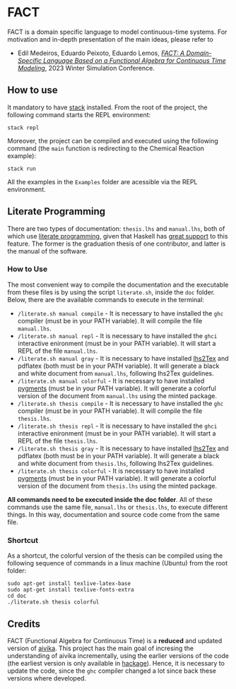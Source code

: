 # FACT

FACT is a domain specific language to model continuous-time systems. 
For motivation and in-depth presentation of the main ideas, please refer to 

- Edil Medeiros, Eduardo Peixoto, Eduardo Lemos, [*FACT: A Domain-Specific Language Based on a Functional Algebra for Continuous Time Modeling*](https://doi.org/10.1109/WSC60868.2023.10408703), 2023 Winter Simulation Conference.

## How to use

It mandatory to have [stack](https://docs.haskellstack.org/en/stable/README/) installed. From the root of the project, the following command starts the REPL environment:

`stack repl`

Moreover, the project can be compiled and executed using the following command (the `main` function is redirecting to the Chemical Reaction example):

`stack run`

All the examples in the `Examples` folder are acessible via the REPL environment.

## Literate Programming

There are two types of documentation: `thesis.lhs` and `manual.lhs`, both of which use [literate programming](https://en.wikipedia.org/wiki/Literate_programming), given that Haskell has [great support](https://wiki.haskell.org/Literate_programming) to this feature. The former is the graduation thesis of one contributor, and latter is the manual of the software.

### How to Use

The most convenient way to compile the documentation and the executable from these files is by using the script `literate.sh`, inside the `doc` folder. Below, there are the available commands to execute in the terminal:

- `/literate.sh manual compile` - It is necessary to have installed the `ghc` compiler (must be in your PATH variable). It will compile the file `manual.lhs`.
- `/literate.sh manual repl` - It is necessary to have installed the `ghci` interactive enironment (must be in your PATH variable). It will start a REPL of the file `manual.lhs`.
- `/literate.sh manual gray` - It is necessary to have installed [lhs2Tex](https://hackage.haskell.org/package/lhs2tex) and pdflatex (both must be in your PATH variable). It will generate a black and white document from `manual.lhs`, following lhs2Tex guidelines.
- `/literate.sh manual colorful` - It is necessary to have installed [pygments](https://pygments.org/download/) (must be in your PATH variable). It will generate a colorful version of the document from `manual.lhs` using the minted package.
- `/literate.sh thesis compile` - It is necessary to have installed the `ghc` compiler (must be in your PATH variable). It will compile the file `thesis.lhs`.
- `/literate.sh thesis repl` - It is necessary to have installed the `ghci` interactive enironment (must be in your PATH variable). It will start a REPL of the file `thesis.lhs`.
- `/literate.sh thesis gray` - It is necessary to have installed [lhs2Tex](https://hackage.haskell.org/package/lhs2tex) and pdflatex (both must be in your PATH variable). It will generate a black and white document from `thesis.lhs`, following lhs2Tex guidelines.
- `/literate.sh thesis colorful` - It is necessary to have installed [pygments](https://pygments.org/download/) (must be in your PATH variable). It will generate a colorful version of the document from `thesis.lhs` using the minted package.

**All commands need to be executed inside the doc folder**. All of these commands use the same file, `manual.lhs` or `thesis.lhs`, to execute different things. In this way, documentation and source code come from the same file.

### Shortcut

As a shortcut, the colorful version of the thesis can be compiled using the following sequence of commands in a linux machine (Ubuntu) from the root folder:

``` 
sudo apt-get install texlive-latex-base
sudo apt-get install texlive-fonts-extra
cd doc
./literate.sh thesis colorful
```

## Credits

FACT (Functional Algebra for Continuous Time) is a **reduced** and updated version of [aivika](https://github.com/dsorokin/aivika). This project has the main goal of incresing the understanding of aivika incrementally, using the earlier versions of the code (the earliest version is only available in [hackage](https://hackage.haskell.org/package/aivika-0.1)). Hence, it is necessary to update the code, since the `ghc` compiler changed a lot since back these versions where developed.
